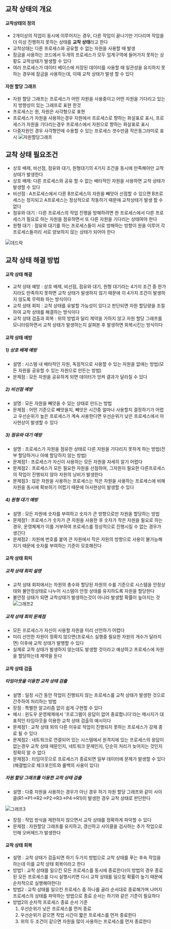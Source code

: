 ## 교착 상태의 개요

#### 교착상태의 정의
- 2개이상의 작업이 동시에 이루어지는 경우, 다른 작업이 끝나기만 기다리며 작업을 더 이상 진행하지 못하는 상태를 **교착 상태**라고 한다
- 교착상태는 다른 프로세스와 공유할 수 없는 자원을 사용할 때 발생
- 잠금을 사용하는 코드에서 두개의 프로세스가 모두 임계구역에 들어가지 못하는 상황도 교착상태가 발생할 수 있다
- 여러 프로세스가 데이터 베이스에 저장된 데이터를 사용할 때 일관성을 유지하지 못하는 경우에 잠금을 사용하는데, 이때 교착 상태가 발생 할 수 있다

#### 자원 할당 그래프
- 자원 할당 그래프는 프로세스가 어떤 자원을 사용중이고 어떤 자원을 기다리고 있는지 방향성이 있는 그래프로 표현 한것
- 프로세스는 원, 자원은 사각형으로 표현
- 프로세스가 자원을 사용하는경우 자원에서 프로세스로 향하는 화살표로 표시, 프로세스가 자원을 기다리는경우 프로세스에서 자원으로 향하는 화살표로 표시
- 다중자원인 경우 사각형안에 수용할 수 있는 프로세스 갯수만큼 작은동그라미로 표시
![자원할당그래프](/Data/6-1.Graph.png)

## 교착 상태 필요조건
- 상호 배제, 비선점, 점유와 대기, 원형대기의 4가지 조건을 동시에 만족해야만 교착 상태가 발생한다
- 상호 배제: 다른 프로세스와 공유 할 수 없는 배타적인 자원을 사용하면 교착 상태가 발생할 수 있다
- 비선점 : A프로세스에서 다른 B프로세스의 자원을 빼앗아 선점할 수 있으면 B프로세스는 정지되고 A프로세스는 정상적으로 작동하기 때문에 교착상태가 발생 할 수 없다
- 점유와 대기 : 다른 프로세스의 작업 진행을 방해하려면 한 프로세스에서 다른 프로세스가 필요로 하는 자원을 점유하면서 또 다른 자원을 기다리는 상태여야 한다
- 원형 대기 : 점유와 대기를 하는 프로세스들이 서로 방해하는 방향이 원을 이루어 각 프로세스들끼리 서로 양보하지 않는 상태가 되어야 한다


![데드락](/Data/6-2.Deadlock.png)

## 교착 상태 해결 방법

#### 교착 상태 해결
- 교착 상태 예방 : 상호 배제, 비선점, 점유와 대기, 원형 대기라는 4가지 조건 중 한가지라도 만족하지 못하면 교착 상태가 발생하지 않기 때문에 이 4가지 조건이 발생하지 않도록 무력화 하는 방식이다
- 교착 상태 회피 : 교착 상태를 유발할 가능성이 있다고 판단되면 자원 할당량을 조절하여 교착 상태를 해결하는 방식이다
- 교착 상태 검출과 회복 : 위의 방법과 달리 제약을 가하지 않고 자원 할당 그래프를 모니터링하면서 교착 상태가 발생하는지 살펴본 후 발생하면 회복시킨는 방식이다

#### 교착 상태 예방

##### 1) 상호 배제 예방
- 설명 : 시스템 내 배타적인 자원, 독점적으로 사용할 수 있는 자원을 없애는 방법(모든 자원을 공유할 수 있는 자원으로 만든는 방법)
- 문제점 : 모든 자원을 공유하게 되면 데이터가 엉켜 결과가 달라질 수 있다

##### 2) 비선점 예방
- 설명 : 모든 자원을 빼앗을 수 있는 상태로 만드는 방법
- 문제점 : 어떤 기준으로 빼앗을지, 빼앗은 시간중 얼마나 사용할지 결정하기가 어렵고 우선순위가 높은 프로세스가 계속 사용한다면 우선순위가 낮은 프로세스에서 아사현상이 발생할 수 있다

##### 3) 점유와 대기 예방
- 설명 : 프로세스가 자원을 점유한 상태로 다른 자원을 기다리지 못하게 하는 방법(전부 할당하거나 아예 할당하지 않는 방법)
- 문제점1 : 프로세스가 자신이 사용하는 모든 자원을 자세히 알기 어렵다
- 문제점2 : 프로세스가 모든 필요한 자원을 선점하여, 그자원이 필요한 다른프로세스의 작업이 진행되지 않아 자원의 낭비가 발생한다
- 문제점3 : 많은 자원을 사용하는 프로세스는 적은 자원을 사용하는 프로세스에 비해 자원을 동시에 확보하기 어렵기 때문에 아사현상이 발생할 수 있다

##### 4) 원형 대기 예방
- 설명 : 모든 자원에 숫자를 부여하고 숫자가 큰 방향으로만 자원을 할당하는 방법
- 문제점1 : 프로세스가 숫자가 큰 자원을 사용한 후 숫자가 작은 자원을 필요로 하는 경우, 운영체제가 이를 거부하여 프로세스를 정상적으로 진행시킬 수 없는 경우가 생긴다
- 문제점2 : 자원에 번호를 붙여 큰 자원에서 작은 자원의 방향으로 사용이 불가능해지기 때문에 숫자를 부여하는 기준이 모호해진다

#### 교착 상태 회피

##### 교착 상태 회피 설명
- 교착 상태 회피에서는 자원의 총수와 할당된 자원의 수를 기준으로 시스템을 안정상태와 불안정상태로 나누어 시스템이 안정 상태를 유지하도록 자원을 할당한다
- 불안정 상태가 되면 교착상태가 발생하는것이 아니라 발생할 확률이 높아지는 것
![그래프2](/Data/6-3.Graph2.png)

##### 교착 상태 회피 문제점
- 모든 프로세스가 자신이 사용할 자원을 미리 선언하기 어렵다
- 미리 선언한 자원이 정확지 않으면(프로세스 실행중 필요한 자원의 개수가 달라지면) 이후에 교착 상태가 발행할 수 있다
- 실제로 교착 상태가 발생하지 않는데도 발생할 것이라고 예상하고 프로세스에 자원을 할당하는데 제약을 둔다

#### 교착 상태 검출

##### 타임아웃을 이용한 교착 상태 검출
- 설명 : 일정 시간 동안 작업이 진행되지 않는 프로세스를 교착 상태가 발생한 것으로 간주하여 처리하는 방법
- 장점 : 특별한 알고리즘 없이 쉽게 구현할 수 있다
- 예시 : 윈도우 운영체제에서 '프로그램이 응답이 없어 종료합니다'라는 메시지가 대표적인 타임아웃을 이용한 교착 상태 검출의 예시이다
- 문제점1 : 교착 상태 외의 다른 이유로 작업이 진행되지 못하는 프로세스가 강제 종료 될 수 있다
- 문제점2 : 네트워크로 연결되어 있는 시스템에서 원격지에 있는 프로세스의 응답이 없는경우 교착 상태 때문인지, 네트워크 문제인지, 단순히 처리가 늦어지는 것인지 정확히 알 수 없다
- 문제점3 : 타임아웃으로 프로세스가 종료되면 일부 데이터에 문제가 발생할 수 있다(해결법으로 체크포인트와 롤백의 사용이 있다)

##### 자원 할당 그래프를 이용한 교착 상태 검출
- 설명 : 다중 자원을 사용하는 경우가 아닌 경우 하기 자원 할당 그래프와 같이 사이클(R1→P1→R2→P2→R3→P4→R1)이 발생한 경우 교착 상태로 판단한다

![그래프3](/Data/6-4.Graph3.png)
- 장점 : 작업 방식을 제한하지 않으면서 교착 상태를 정확하게 파악할 수 있다
- 문제점 : 자원할당 그래프를 유지하고, 갱신하고 사이클을 검사하는 추가 작업으로 인해 오버헤드가 발생한다

#### 교착 상태 회복
- 설명 : 교착 상태가 검출되면 하기 두가지 방법으로 교착 상태를 푸는 후속 작업을 하는데 이를 교착 상태 회복이라고 한다
- 방법1 : 교착 상태를 일으킨 모든 프로세스를 동시에 종료한다(이 방법의 경우 종료된 모든 프로세스를 다시 실행시키면 다시 교착 상태를 일으킬 확률이 높기 때문에 순차적으로 실행해야한다)
- 방법2 : 교착 상태를 일으킨 프로세스 중 하나를 골라 순서대로 종료해가며 나머지 프로세스의 상태를 파악하는 방법으로 종료 순서는 하기와 같은 기준이 필요하다
- 방법2의 순차적 프로세스 종료 순서 기준
  1) 우선순위가 낮은 프로세스를 먼저 종료
  2) 우선순위가 같으면 작업 시간이 짧은 프로세스를 먼저 종료한다
  3) 위의 두 조건이 같으면 자원을 많이 사용하는 프로세스를 먼저 종료한다

